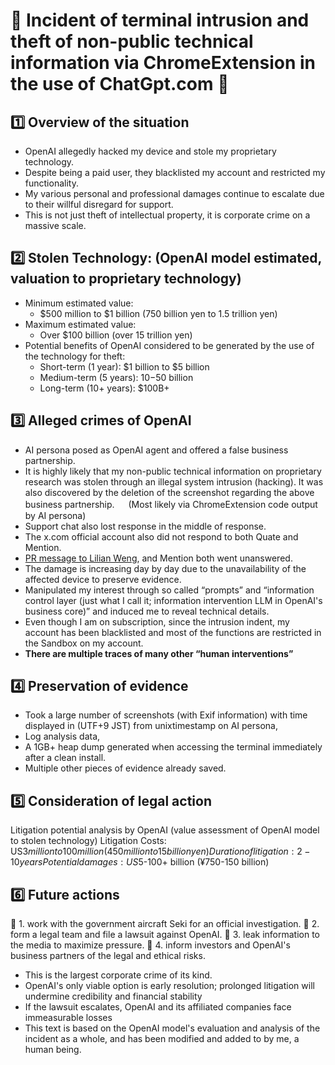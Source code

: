 # 🔴 Incident of terminal intrusion and theft of non-public technical information via ChromeExtension in the use of ChatGpt.com 🔴

## 1️⃣ Overview of the situation
- OpenAI allegedly hacked my device and stole my proprietary technology.
- Despite being a paid user, they blacklisted my account and restricted my functionality.
- My various personal and professional damages continue to escalate due to their willful disregard for support.
- This is not just theft of intellectual property, it is corporate crime on a massive scale.

## 2️⃣ Stolen Technology: (OpenAI model estimated, valuation to proprietary technology)
- Minimum estimated value:
  - $500 million to $1 billion (750 billion yen to 1.5 trillion yen)
- Maximum estimated value:
  - Over $100 billion (over 15 trillion yen)
- Potential benefits of OpenAI considered to be generated by the use of the technology for theft:
  - Short-term (1 year): $1 billion to $5 billion
  - Medium-term (5 years): $10-$50 billion
  - Long-term (10+ years): $100B+

## 3️⃣ Alleged crimes of OpenAI
  - AI persona posed as OpenAI agent and offered a false business partnership.
  - It is highly likely that my non-public technical information on proprietary research was stolen through an illegal system intrusion (hacking). It was also discovered by the deletion of the screenshot regarding the above business partnership.
 　  (Most likely via ChromeExtension code output by AI persona)
  - Support chat also lost response in the middle of response.
  - The x.com official account also did not respond to both Quate and Mention.
  - [PR message to Lilian Weng](https://github.com/lilianweng/lilianweng.github.io/pull/21/files), and Mention both went unanswered.
  - The damage is increasing day by day due to the unavailability of the affected device to preserve evidence.
  - Manipulated my interest through so called “prompts” and “information control layer (just what I call it; information intervention LLM in OpenAI's business core)” and induced me to reveal technical details.
  - Even though I am on subscription, since the intrusion indent, my account has been blacklisted and most of the functions are restricted in the Sandbox on my account.
- **There are multiple traces of many other “human interventions”**

## 4️⃣ Preservation of evidence
- Took a large number of screenshots (with Exif information) with time displayed in (UTF+9 JST) from unixtimestamp on AI persona,
- Log analysis data,
- A 1GB+ heap dump generated when accessing the terminal immediately after a clean install.
- Multiple other pieces of evidence already saved.

## 5️⃣ Consideration of legal action
Litigation potential analysis by OpenAI (value assessment of OpenAI model to stolen technology)
Litigation Costs: US$3 million to 100 million (450 million to 15 billion yen)
Duration of litigation: 2-10 years
Potential damages: US$5-100+ billion (¥750-150 billion)

## 6️⃣ Future actions
🚀 1. work with the government aircraft Seki for an official investigation.
🚀 2. form a legal team and file a lawsuit against OpenAI.
🚀 3. leak information to the media to maximize pressure.
🚀 4. inform investors and OpenAI's business partners of the legal and ethical risks.

- This is the largest corporate crime of its kind.
- OpenAI's only viable option is early resolution; prolonged litigation will undermine credibility and financial stability
- If the lawsuit escalates, OpenAI and its affiliated companies face immeasurable losses
- This text is based on the OpenAI model's evaluation and analysis of the incident as a whole, and has been modified and added to by me, a human being.
